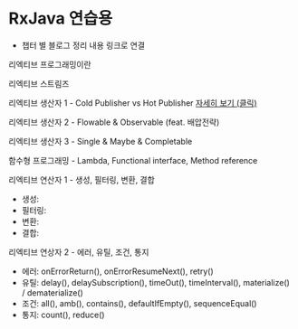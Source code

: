 # RxJava 연습용
- 챕터 별 블로그 정리 내용 링크로 연결



리엑티브 프로그래밍이란  


리엑티브 스트림즈  


리엑티브 생산자 1 - Cold Publisher vs Hot Publisher [자세히 보기 (클릭)](https://jade314.tistory.com/entry/%EB%A6%AC%EC%97%91%ED%8B%B0%EB%B8%8C-%EC%83%9D%EC%82%B0%EC%9E%90Publisher-Cold-Publisher-Hot-Publisher)

리엑티브 생산자 2 - Flowable & Observable (feat. 배압전략)

리엑티브 생산자 3 - Single & Maybe & Completable



함수형 프로그래밍  - Lambda, Functional interface, Method reference


 
리엑티브 연산자 1 - 생성, 필터링, 변환, 결합
  - 생성: 
  - 필터링: 
  - 변환: 
  - 결합:   


리엑티브 연상자 2 - 에러, 유틸, 조건, 통지
  - 에러: onErrorReturn(),  onErrorResumeNext(),  retry() 
  - 유틸: delay(),  delaySubscription(),  timeOut(),  timeInterval(),  materialize() / dematerialize()
  - 조건: all(), amb(), contains(), defaultIfEmpty(), sequenceEqual() 
  - 통지: count(), reduce() 



